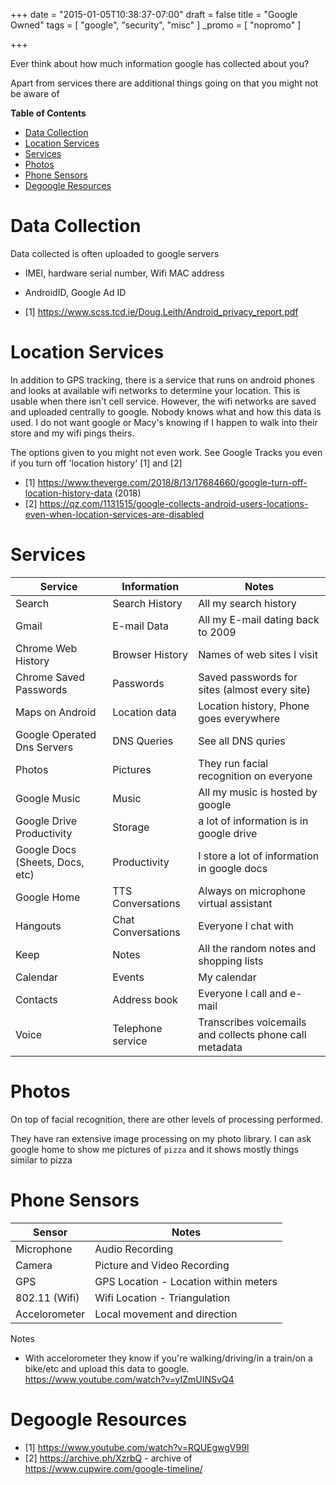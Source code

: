 +++
date = "2015-01-05T10:38:37-07:00"
draft = false
title = "Google Owned"
tags = [ "google", "security", "misc" ]
_promo = [ "nopromo" ]

+++

Ever think about how much information google has collected about you?

Apart from services there are additional things going on that you might not be aware of 

<!-- markdown-toc start - Don't edit this section. Run M-x markdown-toc-refresh-toc -->
**Table of Contents**

- [Data Collection](#data-collection)
- [Location Services](#location-services)
- [Services](#services)
- [Photos](#photos)
- [Phone Sensors](#phone-sensors)
- [Degoogle Resources](#degoogle-resources)

<!-- markdown-toc end -->

# Data Collection

Data collected is often uploaded to google servers

- IMEI, hardware serial number, Wifi MAC address
- AndroidID, Google Ad ID

- [1] https://www.scss.tcd.ie/Doug.Leith/Android_privacy_report.pdf

# Location Services

In addition to GPS tracking, there is a service that runs on android phones and looks at available wifi networks to determine your location. This is usable when there isn't cell service.  However, the wifi networks are saved
and uploaded centrally to google. Nobody knows what and how this data is used. I do not want google or Macy's knowing if I happen to walk into their store and my wifi pings theirs.
 
The options given to you might not even work. See Google Tracks you even if you turn off 'location history' [1] and [2]


- [1] https://www.theverge.com/2018/8/13/17684660/google-turn-off-location-history-data (2018)
- [2] https://qz.com/1131515/google-collects-android-users-locations-even-when-location-services-are-disabled

# Services

| Service                         | Information        | Notes                                                   |
|---------------------------------|--------------------|---------------------------------------------------------|
| Search                          | Search History     | All my search history                                   |
| Gmail                           | E-mail Data        | All my E-mail dating back to 2009                       |
| Chrome Web History              | Browser History    | Names of web sites I visit                              |
| Chrome Saved Passwords          | Passwords          | Saved passwords for sites (almost every site)           |
| Maps on Android                 | Location data      | Location history, Phone goes everywhere                 |
| Google Operated Dns Servers     | DNS Queries        | See all DNS quries                                      |
| Photos                          | Pictures           | They run facial recognition on everyone                 |
| Google Music                    | Music              | All my music is hosted by google                        |
| Google Drive  Productivity      | Storage            | a lot of information is in google drive                 |
| Google Docs (Sheets, Docs, etc) | Productivity       | I store a lot of information in google docs             |
| Google Home                     | TTS Conversations  | Always on microphone virtual assistant                  |
| Hangouts                        | Chat Conversations | Everyone I chat with                                    |
| Keep                            | Notes              | All the random notes and shopping lists                 |
| Calendar                        | Events             | My calendar                                             |
| Contacts                        | Address book       | Everyone I call and e-mail                              |
| Voice                           | Telephone service  | Transcribes voicemails and collects phone call metadata |


# Photos

On top of facial recognition, there are other levels of processing performed.

They have ran extensive image processing on my photo library. I can ask google home to show me pictures of `pizza` and it shows mostly things similar to pizza



# Phone Sensors

| Sensor        | Notes
| ---           | ---
| Microphone    | Audio Recording
| Camera        | Picture and Video Recording
| GPS           | GPS Location - Location within meters
| 802.11 (Wifi) | Wifi Location - Triangulation
| Accelorometer | Local movement and direction



Notes
- With accelorometer they know if you're walking/driving/in a train/on a bike/etc and upload this data to google. https://www.youtube.com/watch?v=yIZmUINSvQ4




# Degoogle Resources

- [1] https://www.youtube.com/watch?v=RQUEgwgV99I
- [2] https://archive.ph/XzrbQ - archive of https://www.cupwire.com/google-timeline/


